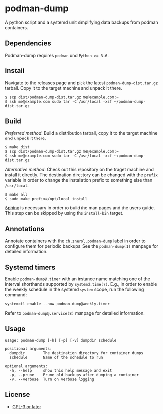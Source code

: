 podman-dump
===========

A python script and a systemd unit simplifying data backups from podman
containers.


Dependencies
------------

Podman-dump requires `podman` und `Python >= 3.6`.


Install
-------

Navigate to the releases page and pick the latest `podman-dump-dist.tar.gz`
tarball. Copy it to the target machine and unpack it there.

    $ scp dist/podman-dump-dist.tar.gz me@example.com:~
    $ ssh me@example.com sudo tar -C /usr/local -xzf ~/podman-dump-dist.tar.gz


Build
-----

*Preferred method*: Build a distribution tarball, copy it to the target machine
and unpack it there.

    $ make dist
    $ scp dist/podman-dump-dist.tar.gz me@example.com:~
    $ ssh me@example.com sudo tar -C /usr/local -xzf ~:podman-dump-dist.tar.gz

*Alternative method*: Check out this repository on the traget machine and
install it directly. The destination directory can be changed with the `prefix`
variable in order to change the installation prefix to something else than
`/usr/local`.

    $ make all
    $ sudo make prefix=/opt/local install

[Sphinx] is necessary in order to build the man pages and the users guide. This
step can be skipped by using the `install-bin` target.

[Sphinx]: https://www.sphinx-doc.org/


Annotations
-----------

Annotate containers with the `ch.znerol.podman-dump` label in order to
configure them for periodic backups. See the `podman-dump(1)` manpage for
detailed information.


Systemd timers
--------------

Enable `podman-dump@.timer` with an instance name matching one of the interval
shorthands supported by `systemd.time(7)`. E.g., in order to enable the weekly
schedule in the systemd `system` scope, run the following command:

```
systemctl enable --now podman-dump@weekly.timer
```

Refer to `podman-dump@.service(8)` manpage for detailed information.


Usage
-----

```
usage: podman-dump [-h] [-p] [-v] dumpdir schedule

positional arguments:
  dumpdir        The destination directory for container dumps
  schedule       Name of the schedule to run

optional arguments:
  -h, --help     show this help message and exit
  -p, --prune    Prune old backups after dumping a container
  -v, --verbose  Turn on verbose logging
```


License
-------

* [GPL-3 or later](https://www.gnu.org/licenses/gpl-3.0.en.html)

